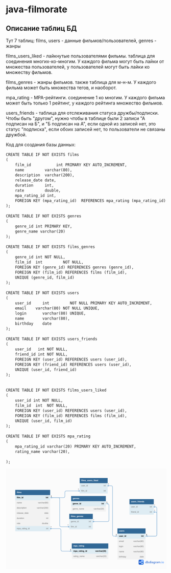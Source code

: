 # java-filmorate

Описание таблиц БД
---
Тут 7 таблиц:
films, users - данные фильмов/пользователей, genres - жанры

films_users_liked - лайкнутые пользователями фильмы. таблица для соединения многих-ко-многим. У каждого фильма могут быть лайки от множества пользователей, у пользователей могут быть лайки ко множеству фильмов.

films_genres - жанры фильмов. также таблица для м-н-м. У каждого фильма может быть множества тегов, и наоборот.

mpa_rating - MPA-рейтинги. соединение 1 ко многим. У каждого фильма может быть только 1 рейтинг, у каждого рейтинга множество фильмов.

users_friends - таблица для отслеживания статуса дружбы/подписки. Чтобы быть "другом", нужно чтобы в таблице были 2 записи "А подписан на Б", и "Б подписан на А", если одной из записей нет, это статус "подписка", если обоих записей нет, то пользователи не связаны дружбой.


Код для создания базы данных:
```
CREATE TABLE IF NOT EXISTS films
(
    film_id           int PRIMARY KEY AUTO_INCREMENT,
    name         varchar(80),
    description  varchar(200),
    release_date date,
    duration     int,
    rate         double,
    mpa_rating_id int,
    FOREIGN KEY (mpa_rating_id)  REFERENCES mpa_rating (mpa_rating_id)
);

CREATE TABLE IF NOT EXISTS genres
(
    genre_id int PRIMARY KEY,
    genre_name varchar(20)
);

CREATE TABLE IF NOT EXISTS films_genres
(
    genre_id int NOT NULL,
    film_id  int         NOT NULL,
    FOREIGN KEY (genre_id) REFERENCES genres (genre_id),
    FOREIGN KEY (film_id) REFERENCES films (film_id),
    UNIQUE (genre_id, film_id)
);

CREATE TABLE IF NOT EXISTS users
(
    user_id     int         NOT NULL PRIMARY KEY AUTO_INCREMENT,
    email    varchar(80) NOT NULL UNIQUE,
    login       varchar(80) UNIQUE,
    name        varchar(80),
    birthday    date
);

CREATE TABLE IF NOT EXISTS users_friends
(
    user_id   int NOT NULL,
    friend_id int NOT NULL,
    FOREIGN KEY (user_id) REFERENCES users (user_id),
    FOREIGN KEY (friend_id) REFERENCES users (user_id),
    UNIQUE (user_id, friend_id)
);


CREATE TABLE IF NOT EXISTS films_users_liked
(
    user_id int NOT NULL,
    film_id  int  NOT NULL,
    FOREIGN KEY (user_id) REFERENCES users (user_id),
    FOREIGN KEY (film_id) REFERENCES films (film_id),
    UNIQUE (user_id, film_id)
);

CREATE TABLE IF NOT EXISTS mpa_rating
(
    mpa_rating_id varchar(20) PRIMARY KEY AUTO_INCREMENT,
    rating_name varchar(20),

);
```

![Схема БД](./src/main/resources/schema.png)